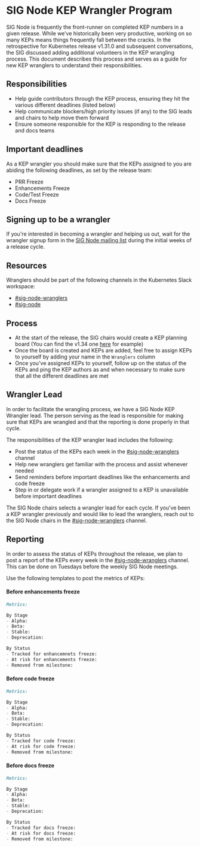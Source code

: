 # SIG Node KEP Wrangler Program

SIG Node is frequently the front-runner on completed KEP numbers in a given release. While we’ve historically been very productive, working on so many KEPs means things frequently fall between the cracks. In the retrospective for Kubernetes release v1.31.0 and subsequent conversations, the SIG discussed adding additional volunteers in the KEP wrangling process. This document describes this process and serves as a guide for new KEP wranglers to understand their responsibilities.

## Responsibilities

- Help guide contributors through the KEP process, ensuring they hit the various different deadlines (listed below)
- Help communicate blockers/high priority issues (if any) to the SIG leads and chairs to help move them forward
- Ensure someone responsible for the KEP is responding to the release and docs teams

## Important deadlines 

As a KEP wrangler you should make sure that the KEPs assigned to you are abiding the following deadlines, as set by the release team:
- PRR Freeze
- Enhancements Freeze
- Code/Test Freeze
- Docs Freeze

## Signing up to be a wrangler

If you're interested in becoming a wrangler and helping us out, wait for the wrangler signup form in the [SIG Node mailing list](https://groups.google.com/g/kubernetes-sig-node) during the initial weeks of a release cycle.

## Resources

Wranglers should be part of the following channels in the Kubernetes Slack workspace:

- [#sig-node-wranglers](https://kubernetes.slack.com/archives/C092ZDBRU64)
- [#sig-node](https://kubernetes.slack.com/archives/C0BP8PW9G)

## Process

- At the start of the release, the SIG chairs would create a KEP planning board (You can find the v1.34 one [here](https://github.com/orgs/kubernetes/projects/214/views/2) for example)
- Once the board is created and KEPs are added, feel free to assign KEPs to yourself by adding your name in the `Wranglers` column
- Once you've assigned KEPs to yourself, follow up on the status of the KEPs and ping the KEP authors as and when necessary to make sure that all the different deadlines are met

## Wrangler Lead

In order to facilitate the wrangling process, we have a SIG Node KEP Wrangler lead. The person serving as the lead is responsible for making sure that KEPs are wrangled and that the reporting is done properly in that cycle.

The responsibilities of the KEP wrangler lead includes the following:
- Post the status of the KEPs each week in the [#sig-node-wranglers](https://kubernetes.slack.com/archives/C092ZDBRU64) channel
- Help new wranglers get familiar with the process and assist whenever needed
- Send reminders before important deadlines like the enhancements and code freeze
- Step in or delegate work if a wrangler assigned to a KEP is unavailable before important deadlines

The SIG Node chairs selects a wrangler lead for each cycle. If you've been a KEP wrangler previously and would like to lead the wranglers, reach out to the SIG Node chairs in the [#sig-node-wranglers](https://kubernetes.slack.com/archives/C092ZDBRU64) channel.

## Reporting

In order to assess the status of KEPs throughout the release, we plan to post a report of the KEPs every week in the [#sig-node-wranglers](https://kubernetes.slack.com/archives/C092ZDBRU64) channel. This can be done on Tuesdays before the weekly SIG Node meetings.

Use the following templates to post the metrics of KEPs:

#### Before enhancements freeze

```md
Metrics:

By Stage
- Alpha:
- Beta:
- Stable:
- Deprecation:

By Status
- Tracked for enhancemnets freeze: 
- At risk for enhancements freeze:
- Removed from milestone: 
```

#### Before code freeze 

```md
Metrics:

By Stage
- Alpha:
- Beta:
- Stable:
- Deprecation:

By Status
- Tracked for code freeze: 
- At risk for code freeze:
- Removed from milestone: 
```

#### Before docs freeze

```md
Metrics:

By Stage
- Alpha:
- Beta:
- Stable:
- Deprecation:

By Status
- Tracked for docs freeze: 
- At risk for docs freeze:
- Removed from milestone: 
```